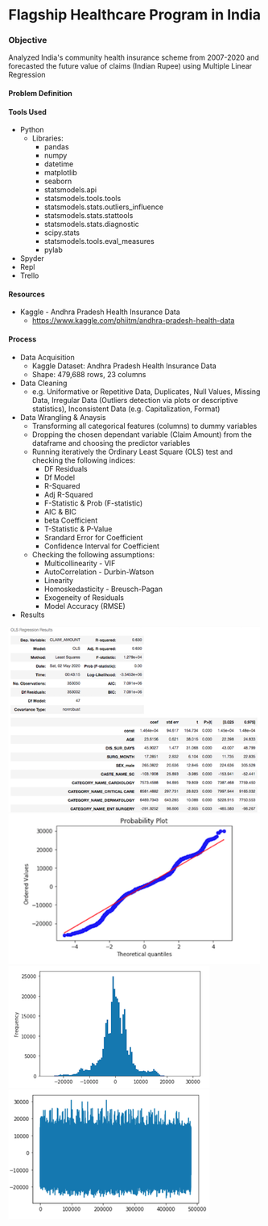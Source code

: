 # Flagship Healthcare Program in India

### Objective
Analyzed India's community health insurance scheme from 2007-2020 and forecasted the future value of claims (Indian Rupee) using Multiple Linear Regression

#### Problem Definition


#### Tools Used
- Python
  - Libraries:
    - pandas
    - numpy
    - datetime 
    - matplotlib
    - seaborn
    - statsmodels.api
    - statsmodels.tools.tools
    - statsmodels.stats.outliers_influence
    - statsmodels.stats.stattools
    - statsmodels.stats.diagnostic
    - scipy.stats
    - statsmodels.tools.eval_measures
    - pylab    
- Spyder
- Repl
- Trello

#### Resources
- Kaggle - Andhra Pradesh Health Insurance Data
  - https://www.kaggle.com/phiitm/andhra-pradesh-health-data

#### Process
- Data Acquisition
  - Kaggle Dataset: Andhra Pradesh Health Insurance Data
  - Shape: 479,688 rows, 23 columns
- Data Cleaning
  - e.g. Uniformative or Repetitive Data, Duplicates, Null Values, Missing Data, Irregular Data (Outliers detection via plots or descriptive statistics), Inconsistent Data (e.g. Capitalization, Format)
- Data Wrangling & Anaysis
  - Transforming all categorical features (columns) to dummy variables
  - Dropping the chosen dependant variable (Claim Amount) from the dataframe and choosing the predictor variables
  - Running iteratively the Ordinary Least Square (OLS) test and checking the following indices:
    - DF Residuals
    - Df Model
    - R-Squared
    - Adj R-Squared
    - F-Statistic & Prob (F-statistic)
    - AIC & BIC
    - beta Coefficient 
    - T-Statistic & P-Value
    - Srandard Error for Coefficient
    - Confidence Interval for Coefficient
  - Checking the following assumptions:
    - Multicollinearity - VIF
    - AutoCorrelation - Durbin-Watson
    - Linearity
    - Homoskedasticity - Breusch-Pagan
    - Exogeneity of Residuals
    - Model Accuracy (RMSE) 
- Results
<img src="Images/img1.png" width="500">
<img src="Images/img2.png" width="500">
<img src="Images/img3.png" width="400">
<img src="Images/img4.png" width="400">

